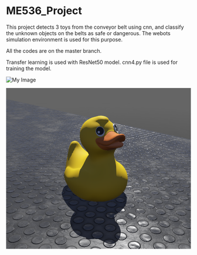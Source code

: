 # ME536_Project

This project detects 3 toys from the conveyor belt using cnn, and classify the unknown objects on the belts as safe or dangerous. The webots simulation environment is used for this purpose.

All the codes are on the master branch.

Transfer learning is used with ResNet50 model. cnn4.py file is used for training the model.

![My Image](webots_1.png)

![](photos/32.png)

